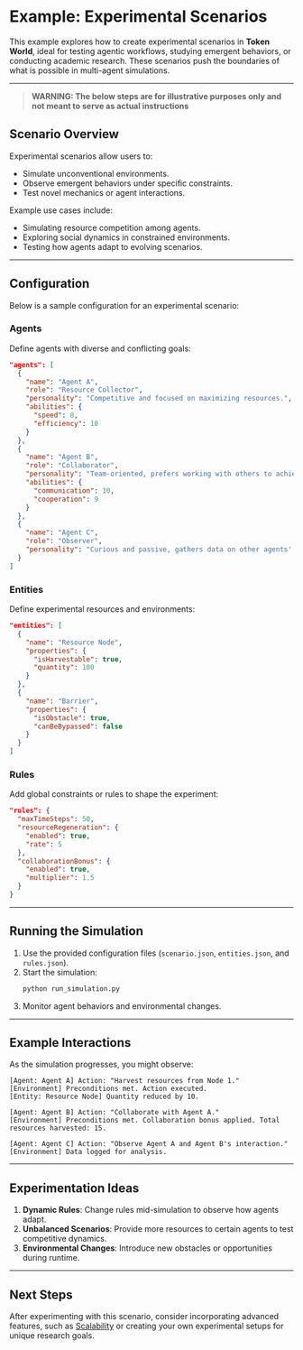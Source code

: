 # Example: Experimental Scenarios

This example explores how to create experimental scenarios in **Token World**, ideal for testing agentic workflows, studying emergent behaviors, or conducting academic research. These scenarios push the boundaries of what is possible in multi-agent simulations.

---
> **WARNING: The below steps are for illustrative purposes only and not meant to serve as actual instructions**

## Scenario Overview

Experimental scenarios allow users to:
- Simulate unconventional environments.
- Observe emergent behaviors under specific constraints.
- Test novel mechanics or agent interactions.

Example use cases include:
- Simulating resource competition among agents.
- Exploring social dynamics in constrained environments.
- Testing how agents adapt to evolving scenarios.

---

## Configuration

Below is a sample configuration for an experimental scenario:

### Agents

Define agents with diverse and conflicting goals:
```json
"agents": [
  {
    "name": "Agent A",
    "role": "Resource Collector",
    "personality": "Competitive and focused on maximizing resources.",
    "abilities": {
      "speed": 8,
      "efficiency": 10
    }
  },
  {
    "name": "Agent B",
    "role": "Collaborator",
    "personality": "Team-oriented, prefers working with others to achieve goals.",
    "abilities": {
      "communication": 10,
      "cooperation": 9
    }
  },
  {
    "name": "Agent C",
    "role": "Observer",
    "personality": "Curious and passive, gathers data on other agents' behaviors."
  }
]
```

### Entities

Define experimental resources and environments:
```json
"entities": [
  {
    "name": "Resource Node",
    "properties": {
      "isHarvestable": true,
      "quantity": 100
    }
  },
  {
    "name": "Barrier",
    "properties": {
      "isObstacle": true,
      "canBeBypassed": false
    }
  }
]
```

### Rules

Add global constraints or rules to shape the experiment:
```json
"rules": {
  "maxTimeSteps": 50,
  "resourceRegeneration": {
    "enabled": true,
    "rate": 5
  },
  "collaborationBonus": {
    "enabled": true,
    "multiplier": 1.5
  }
}
```

---

## Running the Simulation

1. Use the provided configuration files (`scenario.json`, `entities.json`, and `rules.json`).
2. Start the simulation:
   ```bash
   python run_simulation.py
   ```
3. Monitor agent behaviors and environmental changes.

---

## Example Interactions

As the simulation progresses, you might observe:
```text
[Agent: Agent A] Action: "Harvest resources from Node 1."
[Environment] Preconditions met. Action executed.
[Entity: Resource Node] Quantity reduced by 10.

[Agent: Agent B] Action: "Collaborate with Agent A."
[Environment] Preconditions met. Collaboration bonus applied. Total resources harvested: 15.

[Agent: Agent C] Action: "Observe Agent A and Agent B's interaction."
[Environment] Data logged for analysis.
```

---

## Experimentation Ideas

1. **Dynamic Rules**: Change rules mid-simulation to observe how agents adapt.
2. **Unbalanced Scenarios**: Provide more resources to certain agents to test competitive dynamics.
3. **Environmental Changes**: Introduce new obstacles or opportunities during runtime.

---

## Next Steps

After experimenting with this scenario, consider incorporating advanced features, such as [Scalability](../../advanced/scalability.md) or creating your own experimental setups for unique research goals.
